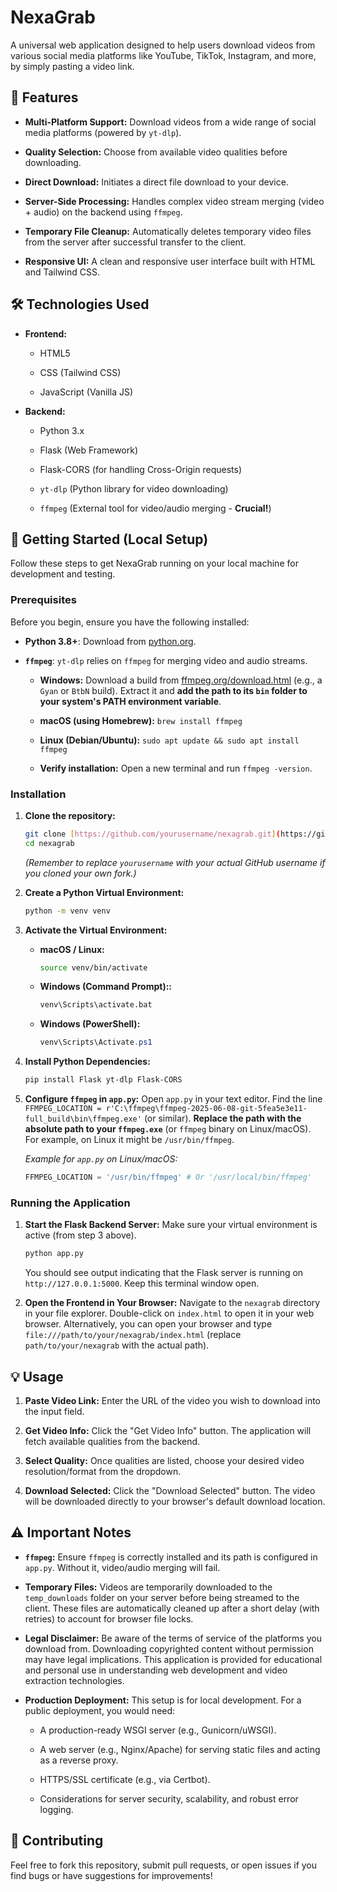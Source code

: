 # NexaGrab

A universal web application designed to help users download videos from various social media platforms like YouTube, TikTok, Instagram, and more, by simply pasting a video link.

## 🌟 Features

* **Multi-Platform Support:** Download videos from a wide range of social media platforms (powered by `yt-dlp`).

* **Quality Selection:** Choose from available video qualities before downloading.

* **Direct Download:** Initiates a direct file download to your device.

* **Server-Side Processing:** Handles complex video stream merging (video + audio) on the backend using `ffmpeg`.

* **Temporary File Cleanup:** Automatically deletes temporary video files from the server after successful transfer to the client.

* **Responsive UI:** A clean and responsive user interface built with HTML and Tailwind CSS.

## 🛠️ Technologies Used

* **Frontend:**

    * HTML5

    * CSS (Tailwind CSS)

    * JavaScript (Vanilla JS)

* **Backend:**

    * Python 3.x

    * Flask (Web Framework)

    * Flask-CORS (for handling Cross-Origin requests)

    * `yt-dlp` (Python library for video downloading)

    * `ffmpeg` (External tool for video/audio merging - **Crucial!**)

## 🚀 Getting Started (Local Setup)

Follow these steps to get NexaGrab running on your local machine for development and testing.

### Prerequisites

Before you begin, ensure you have the following installed:

* **Python 3.8+**: Download from [python.org](https://www.python.org/downloads/).

* **`ffmpeg`**: `yt-dlp` relies on `ffmpeg` for merging video and audio streams.

    * **Windows:** Download a build from [ffmpeg.org/download.html](https://ffmpeg.ffmpeg.org/download.html) (e.g., a `Gyan` or `BtbN` build). Extract it and **add the path to its `bin` folder to your system's PATH environment variable**.

    * **macOS (using Homebrew):** `brew install ffmpeg`

    * **Linux (Debian/Ubuntu):** `sudo apt update && sudo apt install ffmpeg`

    * **Verify installation:** Open a new terminal and run `ffmpeg -version`.

### Installation

1.  **Clone the repository:**

    ```bash
    git clone [https://github.com/yourusername/nexagrab.git](https://github.com/yourusername/nexagrab.git)
    cd nexagrab

    ```

    *(Remember to replace `yourusername` with your actual GitHub username if you cloned your own fork.)*

2.  **Create a Python Virtual Environment:**

    ```bash
    python -m venv venv

    ```

3.  **Activate the Virtual Environment:**

    * **macOS / Linux:**

        ```bash
        source venv/bin/activate

        ```

    * **Windows (Command Prompt)::**

        ```cmd
        venv\Scripts\activate.bat

        ```

    * **Windows (PowerShell):**

        ```powershell
        venv\Scripts\Activate.ps1

        ```

4.  **Install Python Dependencies:**

    ```bash
    pip install Flask yt-dlp Flask-CORS

    ```

5.  **Configure `ffmpeg` in `app.py`:**
    Open `app.py` in your text editor. Find the line `FFMPEG_LOCATION = r'C:\ffmpeg\ffmpeg-2025-06-08-git-5fea5e3e11-full_build\bin\ffmpeg.exe'` (or similar).
    **Replace the path with the absolute path to your `ffmpeg.exe`** (or `ffmpeg` binary on Linux/macOS). For example, on Linux it might be `/usr/bin/ffmpeg`.

    *Example for `app.py` on Linux/macOS:*

    ```python
    FFMPEG_LOCATION = '/usr/bin/ffmpeg' # Or '/usr/local/bin/ffmpeg'

    ```

### Running the Application

1.  **Start the Flask Backend Server:**
    Make sure your virtual environment is active (from step 3 above).

    ```bash
    python app.py

    ```

    You should see output indicating that the Flask server is running on `http://127.0.0.1:5000`. Keep this terminal window open.

2.  **Open the Frontend in Your Browser:**
    Navigate to the `nexagrab` directory in your file explorer. Double-click on `index.html` to open it in your web browser. Alternatively, you can open your browser and type `file:///path/to/your/nexagrab/index.html` (replace `path/to/your/nexagrab` with the actual path).

## 💡 Usage

1.  **Paste Video Link:** Enter the URL of the video you wish to download into the input field.

2.  **Get Video Info:** Click the "Get Video Info" button. The application will fetch available qualities from the backend.

3.  **Select Quality:** Once qualities are listed, choose your desired video resolution/format from the dropdown.

4.  **Download Selected:** Click the "Download Selected" button. The video will be downloaded directly to your browser's default download location.

## ⚠️ Important Notes

* **`ffmpeg`:** Ensure `ffmpeg` is correctly installed and its path is configured in `app.py`. Without it, video/audio merging will fail.

* **Temporary Files:** Videos are temporarily downloaded to the `temp_downloads` folder on your server before being streamed to the client. These files are automatically cleaned up after a short delay (with retries) to account for browser file locks.

* **Legal Disclaimer:** Be aware of the terms of service of the platforms you download from. Downloading copyrighted content without permission may have legal implications. This application is provided for educational and personal use in understanding web development and video extraction technologies.

* **Production Deployment:** This setup is for local development. For a public deployment, you would need:

    * A production-ready WSGI server (e.g., Gunicorn/uWSGI).

    * A web server (e.g., Nginx/Apache) for serving static files and acting as a reverse proxy.

    * HTTPS/SSL certificate (e.g., via Certbot).

    * Considerations for server security, scalability, and robust error logging.

## 🤝 Contributing

Feel free to fork this repository, submit pull requests, or open issues if you find bugs or have suggestions for improvements!
